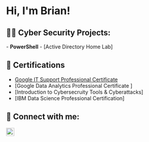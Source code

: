 <h1>Hi, I'm Brian!
<h2>👨‍💻 Cyber Security Projects:</h2>
- <b>PowerShell</b>
  - [Active Directory Home Lab] 


<h2>📜 Certifications</h2>

- [Google IT Support Professional Certificate ](https://www.coursera.org/account/accomplishments/certificate/ZGYBHLQU5LHT)
- [Google Data Analytics Professional Certificate ]
- [Introduction to Cybersecruity Tools & Cyberattacks]
- [IBM Data Science Professional Certification]  
  

<h2> 🤳 Connect with me:</h2>

[<img align="left" alt="BrianPani | LinkedIn" width="22px" src="https://cdn.jsdelivr.net/npm/simple-icons@v3/icons/linkedin.svg" />][linkedin]


[linkedin]: www.linkedin.com/in/brian-pani

